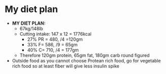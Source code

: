 # My diet plan

- **MY DIET PLAN:**
    - 67kg/148lb
    - Cutting intake: 147 x 12 = 1776kcal
        - 27% PR = 480, /4 =120gm
        - 33% F= 586, /9 = 65gm
        - 40% C= 710, /4 = 177gm
    - Therefore 120gm protein, 65gm fat, 180gm carb round figured
- Outside food as you cannot choose Protean rich food, go for vegetable rich food so at least fiber will give less insulin spike